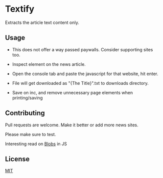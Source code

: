 # Textify

Extracts the article text content only. 

## Usage

- This does not offer a way passed paywalls. Consider supporting sites too. 

- Inspect element on the news article.

- Open the console tab and paste the javascript for that website, hit enter.

- File will get downloaded as "{The Title}".txt to downloads directory.

- Save on inc, and remove unnecessary page elements when printing/saving

## Contributing
Pull requests are welcome. Make it better or add more news sites. 

Please make sure to test.

Interesting read on [Blobs](https://javascript.info/blob) in JS 

## License
[MIT](https://choosealicense.com/licenses/mit/)
